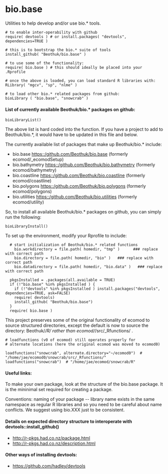 # bio.base

Utilities to help develop and/or use bio.* tools.

```
# to enable inter-operability with github
require( devtools ) # or install.packages( "devtools", dependencies=TRUE )

# this is to bootstrap the bio.* suite of tools
install_github( "Beothuk/bio.base" ) 

# to use some of the functionality:
require( bio.base ) # this should ideally be placed into your .Rprofile

# once the above is loaded, you can load standard R libraries with:
RLibrary( "mgcv", "sp", "nlme" ) 

# to load other bio.* related packages from github: 
bioLibrary ( "bio.base", "snowcrab" )   

```

#### List of currently available Beothuk/bio.* packages on github:
```
bioLibraryList()
```

The above list is hard coded into the function. If you have a project to add to Beothuk/bio.*, it would have to be updated in this file and below.


The currently available list of packages that make up Beothuk/bio.* include:

  * bio.base <https::/github.com/Beothuk/bio.base> (formerly ecomod/_ecomodSetup) 
  * bio.bathymetry <https::/github.com/Beothuk/bio.bathymetry> (formerly ecomod/bathymetry) 
  * bio.coastline <https::/github.com/Beothuk/bio.coastline> (formerly ecomod/coastline) 
  * bio.polygons <https::/github.com/Beothuk/bio.polygons> (formerly ecomod/polygons) 
  * bio.utilities <https::/github.com/Beothuk/bio.utilities> (formerly ecomod/utility) 

So, to install all available Beothuk/bio.* packages on github, you can simply run the following:
```
bioLibraryInstall()
```


To set up the environment, modify your Rprofile to include:

```
  # start initialization of Beothuk/bio.* related functions
	bio.workdirectory = file.path( homedir, "tmp" )		 ### replace with correct path
	bio.directory = file.path( homedir, "bio" )   ### replace with correct path
	bio.datadirectory = file.path( homedir, "bio.data" )   ### replace with correct path
	
  pkgsInstalled = .packages(all.available = TRUE)
  if (!"bio.base" %in% pkgsInstalled ) {
    if (!"devtools" %in% pkgsInstalled ) install.packages("devtools", dependencies=TRUE, ask=FALSE)
    require( devtools)
    install_github( "Beothuk/bio.base")
  }
  require( bio.base )

```


This project preserves some of the original functionality of ecomod to source structured directories, 
except the default is now to source the directory: Beothuk/*/R/ rather than ecomod/*/src/_Rfunctions/ . 

```
# loadfunctions (v0 of ecomod) still operates properly for 
# alternate locations (here the original ecomod was moved to ecomod0) 

loadfunctions("snowcrab", alternate.directory="~/ecomod0")  # "/home/jae/ecomod0/snowcrab/src/_Rfunctions/"
loadfunctions("snowcrab")  # "/home/jae/ecomod/snowcrab/R"
```



#### Useful links:

To make your own package, look at the structure of the bio.base package. It is the mininimal set required for creating a package.

Conventions: naming of your package -- library name exists in the same namespace as regular R libraries and so you need to be careful about name conflicts. We suggest using bio.XXX just to be consistent. 

#### Details on expected directory structure to interoperate with devtools::install_github() 

  * http://r-pkgs.had.co.nz/package.html
  * http://r-pkgs.had.co.nz/description.html 

#### Other ways of installing devtools:

  * https://github.com/hadley/devtools




